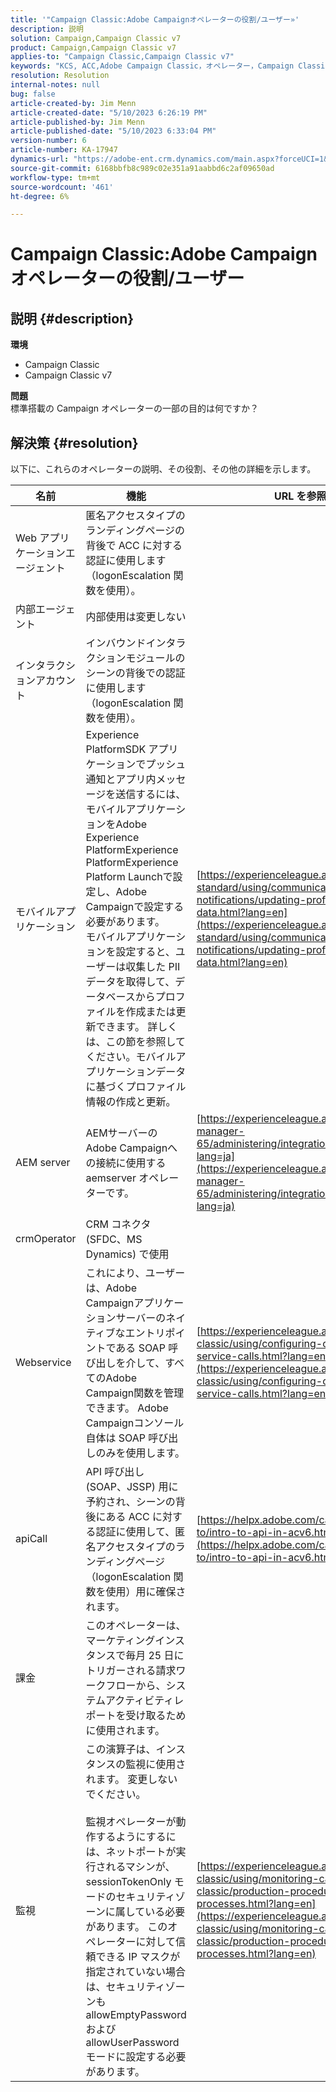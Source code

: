 ```yaml
---
title: '"Campaign Classic:Adobe Campaignオペレーターの役割/ユーザー»'
description: 説明
solution: Campaign,Campaign Classic v7
product: Campaign,Campaign Classic v7
applies-to: "Campaign Classic,Campaign Classic v7"
keywords: "KCS, ACC,Adobe Campaign Classic，オペレーター，Campaign Classicv7,Campaign Classic，役割，使用，目的， FAQ"
resolution: Resolution
internal-notes: null
bug: false
article-created-by: Jim Menn
article-created-date: "5/10/2023 6:26:19 PM"
article-published-by: Jim Menn
article-published-date: "5/10/2023 6:33:04 PM"
version-number: 6
article-number: KA-17947
dynamics-url: "https://adobe-ent.crm.dynamics.com/main.aspx?forceUCI=1&pagetype=entityrecord&etn=knowledgearticle&id=13da8627-60ef-ed11-8849-6045bd006295"
source-git-commit: 6168bbfb8c989c02e351a91aabbd6c2af09650ad
workflow-type: tm+mt
source-wordcount: '461'
ht-degree: 6%

---
```


# Campaign Classic:Adobe Campaignオペレーターの役割/ユーザー

## 説明 {#description}


<b>環境</b>

- Campaign Classic
- Campaign Classic v7

<b>問題</b>
<br>標準搭載の Campaign オペレーターの一部の目的は何ですか？



## 解決策 {#resolution}


以下に、これらのオペレーターの説明、その役割、その他の詳細を示します。


| <b>名前</b> | <b>機能</b> | <b>URL を参照してください</b> |
| --- | --- | --- |
| Web アプリケーションエージェント | 匿名アクセスタイプのランディングページの背後で ACC に対する認証に使用します（logonEscalation 関数を使用）。 |   |
| 内部エージェント | 内部使用は変更しない |   |
| インタラクションアカウント | インバウンドインタラクションモジュールのシーンの背後での認証に使用します（logonEscalation 関数を使用）。 |   |
| モバイルアプリケーション | Experience PlatformSDK アプリケーションでプッシュ通知とアプリ内メッセージを送信するには、モバイルアプリケーションをAdobe Experience PlatformExperience PlatformExperience Platform Launchで設定し、Adobe Campaignで設定する必要があります。<br>モバイルアプリケーションを設定すると、ユーザーは収集した PII データを取得して、データベースからプロファイルを作成または更新できます。 詳しくは、この節を参照してください。モバイルアプリケーションデータに基づくプロファイル情報の作成と更新。 | [https://experienceleague.adobe.com/docs/campaign-standard/using/communication-channels/push-notifications/updating-profile-with-mobile-app-data.html?lang=en](https://experienceleague.adobe.com/docs/campaign-standard/using/communication-channels/push-notifications/updating-profile-with-mobile-app-data.html?lang=en) |
| AEM server | AEMサーバーのAdobe Campaignへの接続に使用する aemserver オペレーターです。 | [https://experienceleague.adobe.com/docs/experience-manager-65/administering/integration/campaignonpremise.html?lang=ja](https://experienceleague.adobe.com/docs/experience-manager-65/administering/integration/campaignonpremise.html?lang=ja) |
| crmOperator | CRM コネクタ (SFDC、MS Dynamics) で使用 |   |
| Webservice | これにより、ユーザーは、Adobe Campaignアプリケーションサーバーのネイティブなエントリポイントである SOAP 呼び出しを介して、すべてのAdobe Campaign関数を管理できます。 Adobe Campaignコンソール自体は SOAP 呼び出しのみを使用します。 | [https://experienceleague.adobe.com/docs/campaign-classic/using/configuring-campaign-classic/api/web-service-calls.html?lang=en](https://experienceleague.adobe.com/docs/campaign-classic/using/configuring-campaign-classic/api/web-service-calls.html?lang=en) |
| apiCall | API 呼び出し (SOAP、JSSP) 用に予約され、シーンの背後にある ACC に対する認証に使用して、匿名アクセスタイプのランディングページ（logonEscalation 関数を使用）用に確保されます。 | [https://helpx.adobe.com/campaign/classic/how-to/intro-to-api-in-acv6.html](https://helpx.adobe.com/campaign/classic/how-to/intro-to-api-in-acv6.html) |
| 課金 | このオペレーターは、マーケティングインスタンスで毎月 25 日にトリガーされる請求ワークフローから、システムアクティビティレポートを受け取るために使用されます。 |   |
| 監視 | この演算子は、インスタンスの監視に使用されます。 変更しないでください。 <br><br>監視オペレーターが動作するようにするには、ネットポートが実行されるマシンが、sessionTokenOnly モードのセキュリティゾーンに属している必要があります。 このオペレーターに対して信頼できる IP マスクが指定されていない場合は、セキュリティゾーンも allowEmptyPassword および allowUserPassword モードに設定する必要があります。 | [https://experienceleague.adobe.com/docs/campaign-classic/using/monitoring-campaign-classic/production-procedures/monitoring-processes.html?lang=en](https://experienceleague.adobe.com/docs/campaign-classic/using/monitoring-campaign-classic/production-procedures/monitoring-processes.html?lang=en) |



